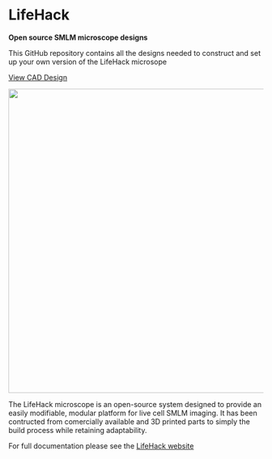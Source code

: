 # LifeHack
**Open source SMLM microscope designs**

This GitHub repository contains all the designs needed to construct and set up your own version of the LifeHack microsope

<a href="https://a360.co/34cZwOU">View CAD Design</a>

<img src="https://github.com/Joshedwards222/LifeHack/blob/master/Images/Microscope-Full.jpg" width="600">

The LifeHack microscope is an open-source system designed to provide an easily modifiable, modular platform for live cell SMLM imaging. It has been contructed from comercially available and 3D printed parts to simply the build process while retaining adaptability.

For full documentation please see the <a href="">LifeHack website</a>
